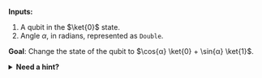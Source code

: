 **Inputs:**

1. A qubit in the $\ket{0}$ state.
2. Angle $\alpha$, in radians, represented as `Double`.

**Goal**: Change the state of the qubit to $\cos{α} \ket{0} + \sin{α} \ket{1}$.

<details>
  <summary><b>Need a hint?</b></summary>
  Experiment with rotation gates you learned about in the Single-Qubit Gates kata.
  Note that all rotation operators rotate the state by <i>half</i> of its angle argument.
</details>
